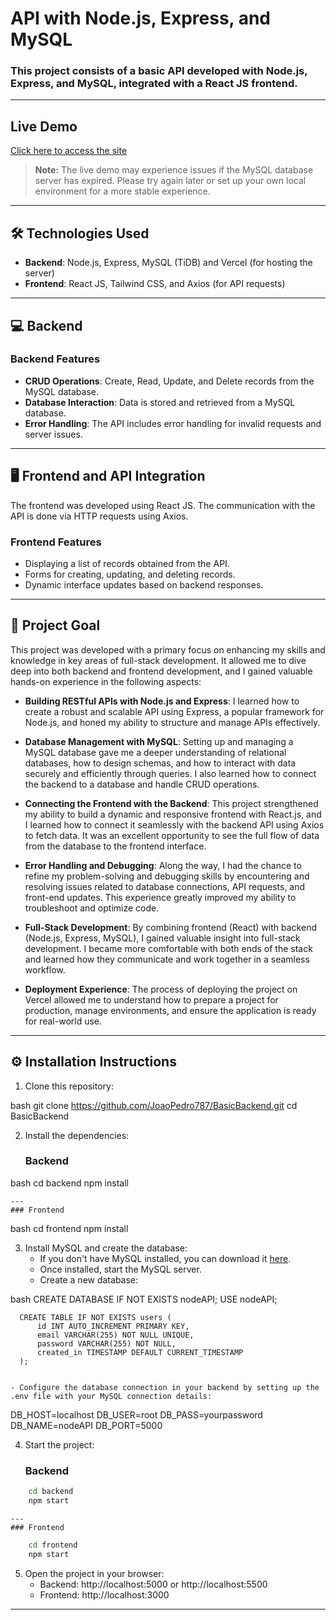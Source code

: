 # API with Node.js, Express, and MySQL  
### This project consists of a basic API developed with Node.js, Express, and MySQL, integrated with a React JS frontend.

---

## Live Demo

[Click here to access the site](https://joaopedro787.github.io/QuickAPIdeploy/)

> **Note:** The live demo may experience issues if the MySQL database server has expired. Please try again later or set up your own local environment for a more stable experience.

---

## 🛠️ Technologies Used

- **Backend**: Node.js, Express, MySQL (TiDB) and Vercel (for hosting the server)
- **Frontend**: React JS, Tailwind CSS, and Axios (for API requests)

---

## 💻 Backend

### Backend Features

- **CRUD Operations**: Create, Read, Update, and Delete records from the MySQL database.
- **Database Interaction**: Data is stored and retrieved from a MySQL database.
- **Error Handling**: The API includes error handling for invalid requests and server issues.

---

## 🖥️ Frontend and API Integration

The frontend was developed using React JS. The communication with the API is done via HTTP requests using Axios.

### Frontend Features
- Displaying a list of records obtained from the API.
- Forms for creating, updating, and deleting records.
- Dynamic interface updates based on backend responses.

---

## 🎯 Project Goal

This project was developed with a primary focus on enhancing my skills and knowledge in key areas of full-stack development. It allowed me to dive deep into both backend and frontend development, and I gained valuable hands-on experience in the following aspects:

- **Building RESTful APIs with Node.js and Express**: I learned how to create a robust and scalable API using Express, a popular framework for Node.js, and honed my ability to structure and manage APIs effectively.
  
- **Database Management with MySQL**: Setting up and managing a MySQL database gave me a deeper understanding of relational databases, how to design schemas, and how to interact with data securely and efficiently through queries. I also learned how to connect the backend to a database and handle CRUD operations.

- **Connecting the Frontend with the Backend**: This project strengthened my ability to build a dynamic and responsive frontend with React.js, and I learned how to connect it seamlessly with the backend API using Axios to fetch data. It was an excellent opportunity to see the full flow of data from the database to the frontend interface.

- **Error Handling and Debugging**: Along the way, I had the chance to refine my problem-solving and debugging skills by encountering and resolving issues related to database connections, API requests, and front-end updates. This experience greatly improved my ability to troubleshoot and optimize code.

- **Full-Stack Development**: By combining frontend (React) with backend (Node.js, Express, MySQL), I gained valuable insight into full-stack development. I became more comfortable with both ends of the stack and learned how they communicate and work together in a seamless workflow.

- **Deployment Experience**: The process of deploying the project on Vercel allowed me to understand how to prepare a project for production, manage environments, and ensure the application is ready for real-world use.

---

## ⚙️ Installation Instructions

1. Clone this repository:
    

bash
    git clone https://github.com/JoaoPedro787/BasicBackend.git
    cd BasicBackend



2. Install the dependencies:
    ### Backend
    

bash
    cd backend
    npm install


    ---
    ### Frontend
    

bash
    cd frontend
    npm install



3. Install MySQL and create the database:
    - If you don't have MySQL installed, you can download it [here](https://dev.mysql.com/downloads/installer/).
    - Once installed, start the MySQL server.
    - Create a new database:
      

bash
      CREATE DATABASE IF NOT EXISTS nodeAPI;
      USE nodeAPI;
      
      CREATE TABLE IF NOT EXISTS users (
          id INT AUTO_INCREMENT PRIMARY KEY,
          email VARCHAR(255) NOT NULL UNIQUE,
          password VARCHAR(255) NOT NULL, 
          created_in TIMESTAMP DEFAULT CURRENT_TIMESTAMP 
      );


    - Configure the database connection in your backend by setting up the .env file with your MySQL connection details:
      

DB_HOST=localhost
      DB_USER=root
      DB_PASS=yourpassword
      DB_NAME=nodeAPI
      DB_PORT=5000



4. Start the project:
    ### Backend
    

```bash
    cd backend
    npm start
```

    ---
    ### Frontend
    

```bash
    cd frontend
    npm start
```


5. Open the project in your browser:
    - Backend: http://localhost:5000 or http://localhost:5500
    - Frontend: http://localhost:3000

---
